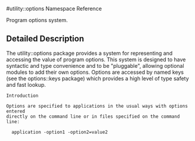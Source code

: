 #utility::options Namespace Reference

Program options system.

Detailed Description
--------------------

The utility::options package provides a system for representing and accessing the value of program options. This system is designed to have syntactic and type convenience and to be "pluggable", allowing optional modules to add their own options. Options are accessed by named keys (see the options::keys package) which provides a high level of type safety and fast lookup.

```
Introduction

Options are specified to applications in the usual ways with options entered
directly on the command line or in files specified on the command line:

  application -option1 -option2=value2
```
